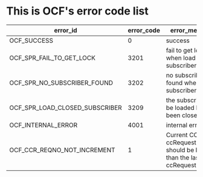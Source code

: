 # This is OCF's error code list
| error_id | error_code | error_message |
|------------|---------------|---------------------|
|OCF_SUCCESS | 0 | success|
|OCF_SPR_FAIL_TO_GET_LOCK | 3201 | fail to get lock when load subscriber |
|OCF_SPR_NO_SUBSCRIBER_FOUND | 3202 | no subscriber found when load subscriber |
|OCF_SPR_LOAD_CLOSED_SUBSCRIBER | 3209 | the subscriber to be loaded has been closed |
|OCF_INTERNAL_ERROR | 4001 | internal error |
|OCF_CCR_REQNO_NOT_INCREMENT| 1  |Current CCR ccRequestNumber should be larger than the last CCR ccRequestNumber |
